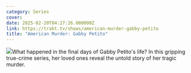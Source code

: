 ```yaml
---
category: Series
cover: 
date: 2025-02-20T04:27:26.000000Z
link: https://trakt.tv/shows/american-murder-gabby-petito
title: "American Murder: Gabby Petito"
---
```


![](https://walter-r2.trakt.tv/images/shows/000/274/856/fanarts/thumb/f0d053a031.jpg)What happened in the final days of Gabby Petito's life? In this gripping true-crime series, her loved ones reveal the untold story of her tragic murder.